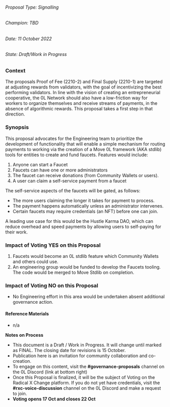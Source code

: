 
###### Proposal Type: Signalling




###### Champion: TBD




###### Date: 11 October 2022




###### State: Draft/Work in Progress




### **Context**




The proposals Proof of Fee (2210-2\) and Final Supply (2210-1\) are targeted at adjusting rewards from validators, with the goal of incentivizing the best performing validators. In line with the vision of creating an entrepreneurial cooperative, the 0L Network should also have a low-friction way for workers to organize themselves and receive streams of payments, in the absence of algorithmic rewards. This proposal takes a first step in that direction.




### **Synopsis**




This proposal advocates for the Engineering team to prioritize the development of functionality that will enable a simple mechanism for routing payments to working via the creation of a Move 0L framework (AKA stdlib) tools for entities to create and fund faucets. Features would include:




1. Anyone can start a Faucet
2. Faucets can have one or more administrators
3. The faucet can receive donations (from Community Wallets or users).
4. A user can claim a self-service payment from a faucet




The self-service aspects of the faucets will be gated, as follows:




* The more users claiming the longer it takes for payment to process.
* The payment happens automatically unless an administrator intervenes.
* Certain faucets may require credentials (an NFT) before one can join.




A leading use case for this would be the Hustle Karma DAO, which can reduce overhead and speed payments by allowing users to self-paying for their work.




### **Impact of Voting YES on this Proposal**




1. Faucets would become an 0L stdlib feature which Community Wallets and others could use.
2. An engineering group would be funded to develop the Faucets tooling. The code would be merged to Move Stdlib on completion.




### **Impact of Voting NO on this Proposal**




* No Engineering effort in this area would be undertaken absent additional governance action.




#### **Reference Materials**




* n/a




**Notes on Process**




* This document is a Draft / Work in Progress. It will change until marked as FINAL. The closing date for revisions is 15 October.
* Publication here is an invitation for community collaboration and co-creation.
* To engage on this content, visit the **\#governance-proposals** channel on the 0L Discord (link at bottom right)
* Once this Proposal is finalized, it will be the subject of Voting on the Radical X Change platform. If you do not yet have credentials, visit the **\#rxc-voice-discussion** channel on the 0L Discord and make a request to join.
* **Voting opens 17 Oct and closes 22 Oct**
